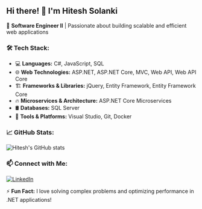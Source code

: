 ## Hi there! 👋 I'm Hitesh Solanki  

🚀 **Software Engineer II** | Passionate about building scalable and efficient web applications  

### 🛠 Tech Stack:
- 💻 **Languages:** C#, JavaScript, SQL  
- 🌐 **Web Technologies:** ASP.NET, ASP.NET Core, MVC, Web API, Web API Core  
- 🏗️ **Frameworks & Libraries:** jQuery, Entity Framework, Entity Framework Core  
- 🔥 **Microservices & Architecture:** ASP.NET Core Microservices  
- 🛢 **Databases:** SQL Server  
- 🔧 **Tools & Platforms:** Visual Studio, Git, Docker  

### 📈 GitHub Stats:
![Hitesh's GitHub stats](https://github-readme-stats.vercel.app/api?username=hiteshsolanki-dev&show_icons=true&theme=radical)  


### 📫 Connect with Me:
[![LinkedIn](https://img.shields.io/badge/-LinkedIn-blue?style=flat&logo=linkedin)]([https://www.linkedin.com/in/hiteshsolanki-dev](https://www.linkedin.com/public-profile/settings?trk=d_flagship3_profile_self_view_public_profile))   

⚡ **Fun Fact:** I love solving complex problems and optimizing performance in .NET applications!  

